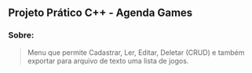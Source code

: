 ## Projeto Prático C++ - Agenda Games

### Sobre:

> Menu que permite Cadastrar, Ler, Editar, Deletar (CRUD) e também exportar para arquivo de texto uma lista de jogos.
